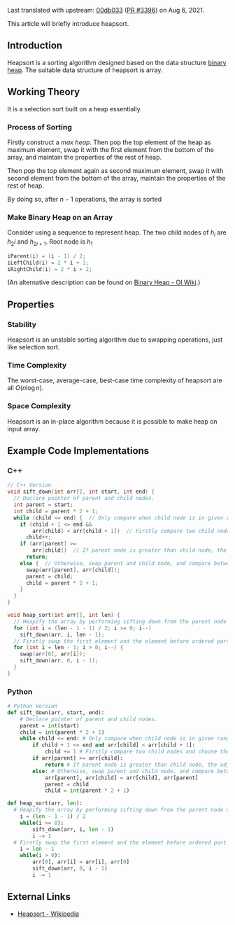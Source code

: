 Last translated with upstream: [00db033](https://github.com/OI-wiki/OI-wiki/commit/00db033180930fa4e37f003402450f90d55f490e#diff-f5b0335f7a5d7cbf96dddd362a90389bb6207b08364b659371b7c1911fec8c64) ([PR #3396](https://github.com/OI-wiki/OI-wiki/pull/3396)) on Aug 6, 2021.

This article will briefly introduce heapsort.

## Introduction

Heapsort is a sorting algorithm designed based on the data structure [binary heap](../ds/binary-heap.md). The suitable data structure of heapsort is array.

## Working Theory

It is a selection sort built on a heap essentially.

### Process of Sorting

Firstly construct a *max heap*. Then pop the top element of the heap as maximum element, swap it with the first element from the bottom of the array, and maintain the properties of the rest of heap.

Then pop the top element again as second maximum element, swap it with second element from the bottom of the array, maintain the properties of the rest of heap.

By doing so, after $n-1$ operations, the array is sorted

### Make Binary Heap on an Array

Consider using a sequence to represent heap. The two child nodes of $h_i$ are $h_2i$ and $h_{2i+1}$. Root node is $h_1$

```cpp
iParent(i) = (i - 1) / 2;
iLeftChild(i) = 2 * i + 1;
iRightChild(i) = 2 * i + 2;
```
(An alternative description can be found on [Binary Heap - OI Wiki](../ds/binary-heap.md#Implementation).)

## Properties

### Stability

Heapsort is an unstable sorting algorithm due to swapping operations, just like selection sort.

### Time Complexity

The worst-case, average-case, best-case time complexity of heapsort are all $O(n\log n)$.

### Space Complexity

Heapsort is an in-place algorithm because it is possible to make heap on input array.

## Example Code Implementations

### C++

```cpp
// C++ Version
void sift_down(int arr[], int start, int end) {
  // Declare pointer of parent and child nodes.
  int parent = start;
  int child = parent * 2 + 1;
  while (child <= end) {  // Only compare when child node is in given range.
    if (child + 1 <= end &&
        arr[child] < arr[child + 1])  // Firstly compare two child nodes and choose the greater.
      child++;
    if (arr[parent] >=
        arr[child])  // If parent node is greater than child node, the adjustment is complete and ready to return.
      return;
    else {  // Otherwise, swap parent and child node, and compare between child and child's child node.
      swap(arr[parent], arr[child]);
      parent = child;
      child = parent * 2 + 1;
    }
  }
}

void heap_sort(int arr[], int len) {
  // Heapify the array by performing sifting down from the parent node of the last node.
  for (int i = (len - 1 - 1) / 2; i >= 0; i--) 
    sift_down(arr, i, len - 1);
  // Firstly swap the first element and the element before ordered part of elements, then re-adjust remaining heap, until the array is sorted.
  for (int i = len - 1; i > 0; i--) {
    swap(arr[0], arr[i]);
    sift_down(arr, 0, i - 1);
  }
}
```

### Python

```python
# Python Version
def sift_down(arr, start, end):
    # Declare pointer of parent and child nodes.
    parent = int(start)
    child = int(parent * 2 + 1)
    while child <= end: # Only compare when child node is in given range.
        if child + 1 <= end and arr[child] < arr[child + 1]:
            child += 1 # Firstly compare two child nodes and choose the greater.
        if arr[parent] >= arr[child]:
            return # If parent node is greater than child node, the adjustment is complete and ready to return.
        else: # Otherwise, swap parent and child node, and compare between child and child's child node.
            arr[parent], arr[child] = arr[child], arr[parent]
            parent = child
            child = int(parent * 2 + 1)

def heap_sort(arr, len):
  # Heapify the array by performing sifting down from the parent node of the last node.
    i = (len - 1 - 1) / 2
    while(i >= 0):
        sift_down(arr, i, len - 1)
        i -= 1
  # Firstly swap the first element and the element before ordered part of elements, then re-adjust remaining heap, until the array is sorted.
    i = len - 1
    while(i > 0):
        arr[0], arr[i] = arr[i], arr[0]
        sift_down(arr, 0, i - 1)
        i -= 1
```

## External Links

- [Heapsort - Wikipedia](https://en.wikipedia.org/wiki/Heapsort)
